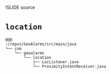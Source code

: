 !SLIDE source

# `location` #

    @@@
    ~/repos/GeoAlarms/src/main/java
    └── com
        └── geoalarms
            └── location
                ├── LocListener.java
                └── ProximityIntentReceiver.java
